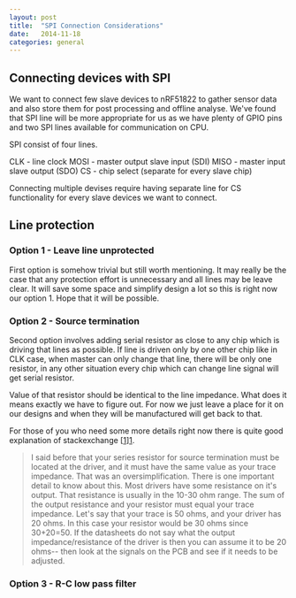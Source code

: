 ```yaml
---
layout: post
title:  "SPI Connection Considerations"
date:   2014-11-18
categories: general
---
```

## Connecting devices with SPI

We want to connect few slave devices to nRF51822 to gather sensor data and also store them for post processing
and offline analyse. We've found that SPI line will be more appropriate for us as we have plenty of GPIO pins and two SPI
lines available for communication on CPU.  

SPI consist of four lines.

CLK - line clock
MOSI - master output slave input (SDI)
MISO - master input slave output (SDO)
CS - chip select (separate for every slave chip)

Connecting multiple devises require having separate line for CS functionality for every slave devices we want to connect.

## Line protection


### Option 1 - Leave line unprotected

First option is somehow trivial but still worth mentioning. It may really be the case that any protection effort is
unnecessary and all lines may be leave clear. It will save some space and simplify design a lot so this is right now
our option 1. Hope that it will be possible.  

### Option 2 - Source termination

Second option involves adding serial resistor as close to any chip which is driving that lines as possible. If line is
driven only by one other chip like in CLK case, when master can only change that line, there will be only one resistor, in any
other situation every chip which can change line signal will get serial resistor.

Value of that resistor should be identical to the line impedance. What does it means exactly we have to figure out. For now
we just leave a place for it on our designs and when they will be manufactured will get back to that.

For those of you who need some more details right now there is quite good explanation of stackexchange [[1]][1].

> I said before that your series resistor for source termination must be located at the driver, and it must have the same value as your trace impedance. That was an oversimplification. There is one important detail to know about this. Most drivers have some resistance on it's output. That resistance is usually in the 10-30 ohm range. The sum of the output resistance and your resistor must equal your trace impedance. Let's say that your trace is 50 ohms, and your driver has 20 ohms. In this case your resistor would be 30 ohms since 30+20=50. If the datasheets do not say what the output impedance/resistance of the driver is then you can assume it to be 20 ohms-- then look at the signals on the PCB and see if it needs to be adjusted.

### Option 3 - R-C low pass filter



[1]: http://electronics.stackexchange.com/a/33380/58915
[2]: http://electronics.stackexchange.com/a/33375/58915
